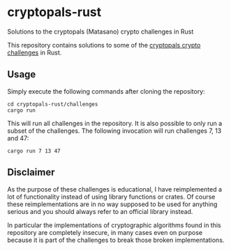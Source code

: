 # cryptopals-rust
Solutions to the cryptopals (Matasano) crypto challenges in Rust

This repository contains solutions to some of the [cryptopals crypto challenges](https://cryptopals.com/) in Rust.

## Usage
Simply execute the following commands after cloning the repository:
```
cd cryptopals-rust/challenges
cargo run
```
This will run all challenges in the repository. It is also possible to only run a subset of the challenges. The following invocation will run challenges 7, 13 and 47:
```
cargo run 7 13 47
```

## Disclaimer
As the purpose of these challenges is educational, I have reimplemented a lot of functionality instead of using library functions or crates. Of course these reimplementations are in no way supposed to be used for anything serious and you should always refer to an official library instead.

In particular the implementations of cryptographic algorithms found in this repository are completely insecure, in many cases even on purpose because it is part of the challenges to break those broken implementations.
